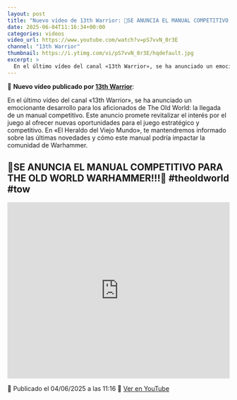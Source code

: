 ```yaml
---
layout: post
title: "Nuevo vídeo de 13th Warrior: 🎲SE ANUNCIA EL MANUAL COMPETITIVO PARA THE OLD WORLD WARHAMMER!!!🎲 #theoldworld #tow"
date: 2025-06-04T11:16:34+00:00
categories: videos
video_url: https://www.youtube.com/watch?v=pS7vvN_0r3E
channel: "13th Warrior"
thumbnail: https://i.ytimg.com/vi/pS7vvN_0r3E/hqdefault.jpg
excerpt: >
  En el último vídeo del canal «13th Warrior», se ha anunciado un emocionante desarrollo para los aficionados de The Old World: la llegada de un manual competitivo. Este anuncio promete revitalizar el interés por el juego al ofrecer nuevas oportunidades para el juego estratégico y competitivo. En «El Heraldo del Viejo Mundo», te mantendremos informado sobre las últimas novedades y cómo este manual podría impactar la comunidad de Warhammer.
---
```


🎥 **Nuevo vídeo publicado por [13th Warrior](https://www.youtube.com/channel/UCYOhXS04iLg68Sro80yF_1w)**:

En el último vídeo del canal «13th Warrior», se ha anunciado un emocionante desarrollo para los aficionados de The Old World: la llegada de un manual competitivo. Este anuncio promete revitalizar el interés por el juego al ofrecer nuevas oportunidades para el juego estratégico y competitivo. En «El Heraldo del Viejo Mundo», te mantendremos informado sobre las últimas novedades y cómo este manual podría impactar la comunidad de Warhammer.

## 🎲SE ANUNCIA EL MANUAL COMPETITIVO PARA THE OLD WORLD WARHAMMER!!!🎲 #theoldworld #tow

<iframe width="100%" height="400" src="https://www.youtube.com/embed/pS7vvN_0r3E" frameborder="0" allowfullscreen></iframe>

📅 Publicado el 04/06/2025 a las 11:16
🔗 [Ver en YouTube](https://www.youtube.com/watch?v=pS7vvN_0r3E)
